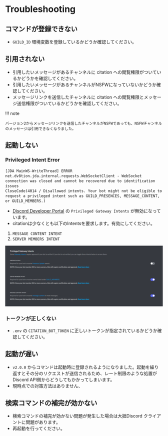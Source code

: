 # Troubleshooting

## コマンドが登録できない

- `GUILD_ID` 環境変数を登録しているかどうか確認してください。

## 引用されない

- 引用したいメッセージがあるチャンネルに citation への閲覧権限がついているかどうかを確認してください。
- 引用したいメッセージがあるチャンネルがNSFWになっていないかどうか確認してください。
- メッセージリンクを送信したチャンネルに citation への閲覧権限とメッセージ送信権限がついているかどうかを確認してください。

!!! note

    バージョン2からメッセージリンクを送信したチャンネルがNSFWであっても、NSFWチャンネルのメッセージは引用できなくなりました。


## 起動しない

### Privileged Intent Error

```shell
[JDA MainWS-WriteThread] ERROR net.dv8tion.jda.internal.requests.WebSocketClient - WebSocket connection was closed and cannot be recovered due to identification issues
CloseCode(4014 / Disallowed intents. Your bot might not be eligible to request a privileged intent such as GUILD_PRESENCES, MESSAGE_CONTENT, or GUILD_MEMBERS.)
```

- [Discord Developer Portal](https://discord.com/developers/applications) の `Privileged Gateway Intents` が無効になっています。
- citationは少なくとも以下のIntentsを要求します。有効にしてください。

1. `MESSAGE CONTENT INTENT`
2. `SERVER MEMBERS INTENT`

![Privileged Gateway Intents](./images/032305.png)

### トークンが正しくない

- `.env` の `CITATION_BOT_TOKEN` に正しいトークンが指定されているかどうか確認してください。

## 起動が遅い

- `v2.0.0` からコマンドは起動時に登録されるようになりました。起動を繰り返すとその分のリクエストが送信されるため、レート制限のような処置がDiscord API側からどうしてもかかってしまいます。
- 現時点での対策方法はありません、

## 検索コマンドの補完が効かない

- 検索コマンドの補完が効かない問題が発生した場合は大抵Discord クライアントに問題があります。
- 再起動を行ってください。

